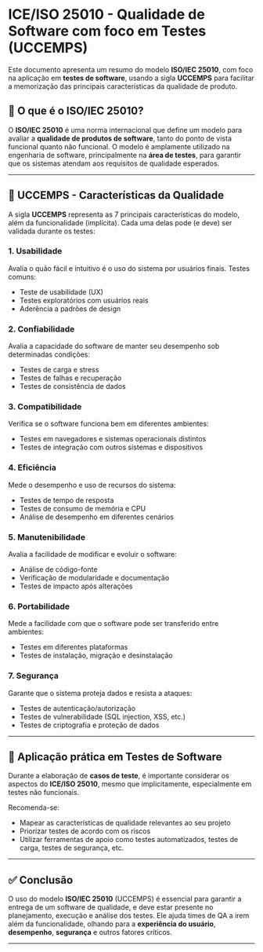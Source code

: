 # ICE/ISO 25010 - Qualidade de Software com foco em Testes (UCCEMPS)

Este documento apresenta um resumo do modelo **ISO/IEC 25010**, com foco na aplicação em **testes de software**, usando a sigla **UCCEMPS** para facilitar a memorização das principais características da qualidade de produto.

## 📘 O que é o ISO/IEC 25010?

O **ISO/IEC 25010** é uma norma internacional que define um modelo para avaliar a **qualidade de produtos de software**, tanto do ponto de vista funcional quanto não funcional. O modelo é amplamente utilizado na engenharia de software, principalmente na **área de testes**, para garantir que os sistemas atendam aos requisitos de qualidade esperados.

---

## 🧩 UCCEMPS - Características da Qualidade

A sigla **UCCEMPS** representa as 7 principais características do modelo, além da funcionalidade (implícita). Cada uma delas pode (e deve) ser validada durante os testes:

### 1. **Usabilidade**
Avalia o quão fácil e intuitivo é o uso do sistema por usuários finais. Testes comuns:
- Teste de usabilidade (UX)
- Testes exploratórios com usuários reais
- Aderência a padrões de design

### 2. **Confiabilidade**
Avalia a capacidade do software de manter seu desempenho sob determinadas condições:
- Testes de carga e stress
- Testes de falhas e recuperação
- Testes de consistência de dados

### 3. **Compatibilidade**
Verifica se o software funciona bem em diferentes ambientes:
- Testes em navegadores e sistemas operacionais distintos
- Testes de integração com outros sistemas e dispositivos

### 4. **Eficiência**
Mede o desempenho e uso de recursos do sistema:
- Testes de tempo de resposta
- Testes de consumo de memória e CPU
- Análise de desempenho em diferentes cenários

### 5. **Manutenibilidade**
Avalia a facilidade de modificar e evoluir o software:
- Análise de código-fonte
- Verificação de modularidade e documentação
- Testes de impacto após alterações

### 6. **Portabilidade**
Mede a facilidade com que o software pode ser transferido entre ambientes:
- Testes em diferentes plataformas
- Testes de instalação, migração e desinstalação

### 7. **Segurança**
Garante que o sistema proteja dados e resista a ataques:
- Testes de autenticação/autorização
- Testes de vulnerabilidade (SQL injection, XSS, etc.)
- Testes de criptografia e proteção de dados

---

## 🧪 Aplicação prática em Testes de Software

Durante a elaboração de **casos de teste**, é importante considerar os aspectos do **ICE/ISO 25010**, mesmo que implicitamente, especialmente em testes não funcionais.

Recomenda-se:
- Mapear as características de qualidade relevantes ao seu projeto
- Priorizar testes de acordo com os riscos
- Utilizar ferramentas de apoio como testes automatizados, testes de carga, testes de segurança, etc.

---

## ✅ Conclusão

O uso do modelo **ISO/IEC 25010** (UCCEMPS) é essencial para garantir a entrega de um software de qualidade, e deve estar presente no planejamento, execução e análise dos testes. Ele ajuda times de QA a irem além da funcionalidade, olhando para a **experiência do usuário**, **desempenho**, **segurança** e outros fatores críticos.

---
